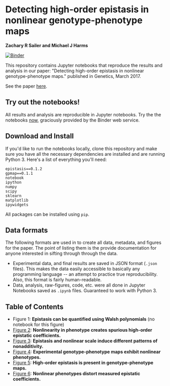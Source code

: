 # Detecting high-order epistasis in nonlinear genotype-phenotype maps
**Zachary R Sailer and Michael J Harms**

[![Binder](http://mybinder.org/badge.svg)](https://beta.mybinder.org/v2/gh/harmslab/notebooks-nonlinear-high-order-epistasis/master)

This repository contains Jupyter notebooks that reproduce the results and analysis in our paper: "Detecting high-order epistasis in nonlinear genotype-phenotype maps." published in Genetics, March 2017.

See the paper [here](http://www.genetics.org/content/205/3/1079).

## Try out the notebooks!

All results and analysis are reproducible in Jupyter notebooks. Try the the notebooks [now](http://mybinder.org:/repo/harmslab/notebooks-nonlinear-high-order-epistasis), graciously provided by the Binder web service.

## Download and Install

If you'd like to run the notebooks locally, clone this repository and make sure you have all the necessary dependencies are installed and are running Python 3. Here's a list of everything you'll need:

```
epistasis==0.1.2
gpmap==0.1.1
notebook
ipython
numpy
scipy
sklearn
matplotlib
ipywidgets
```

All packages can be installed using `pip`.

## Data formats

The following formats are used in to create all data, metadata, and figures for the paper. The point of listing them is the provide documentation for anyone interested in sifting through through the data.

- Experimental data, and final results are saved in JSON format (`.json` files). This makes the data easily accessible to basically any programming language -- an attempt to practice true reproducibility. Also, this format is fairly human-readable.
- Data, analysis, raw-figures, code, etc. were all done in Jupyter Notebooks saved as `.ipynb` files. Guaranteed to work with Python 3.

## Table of Contents

- Figure 1: **Epistasis can be quantified using Walsh polynomials** (no notebook for this figure)
- [Figure 2](figures-notebooks/figure-02.ipynb): **Nonlinearity in phenotype creates spurious high-order epistatic coefficients.**
- [Figure 3](figures-notebooks/figure-03.ipynb): **Epistasis and nonlinear scale induce different patterns of nonadditivity.**
- [Figure 4](figures-notebooks/figure-04.ipynb): **Experimental genotype-phenotype maps exhibit nonlinear phenotypes.**
- [Figure 5](figures-notebooks/figure-05.ipynb): **High-order epistasis is present in genotype-phenotype maps.**
- [Figure 6](figures-notebooks/figure-06.ipynb): **Nonlinear phenotypes distort measured epistatic coefficients.**
